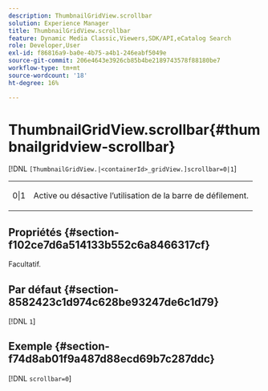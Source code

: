 ```yaml
---
description: ThumbnailGridView.scrollbar
solution: Experience Manager
title: ThumbnailGridView.scrollbar
feature: Dynamic Media Classic,Viewers,SDK/API,eCatalog Search
role: Developer,User
exl-id: f86816a9-ba0e-4b75-a4b1-246eabf5049e
source-git-commit: 206e4643e3926cb85b4be2189743578f88180be7
workflow-type: tm+mt
source-wordcount: '18'
ht-degree: 16%

---
```


# ThumbnailGridView.scrollbar{#thumbnailgridview-scrollbar}

[!DNL `[ThumbnailGridView.|<containerId>_gridView.]scrollbar=0|1`]

<table id="table_70E6FDB62C2C4DBBB26BEBAD37A181AD"> 
 <tbody> 
  <tr> 
   <td> <p> <span class="codeph"> 0|1</span> </p> </td> 
   <td> <p> Active ou désactive l’utilisation de la barre de défilement. </p> </td> 
  </tr> 
 </tbody> 
</table>

## Propriétés {#section-f102ce7d6a514133b552c6a8466317cf}

Facultatif.

## Par défaut {#section-8582423c1d974c628be93247de6c1d79}

[!DNL `1`]

## Exemple {#section-f74d8ab01f9a487d88ecd69b7c287ddc}

[!DNL `scrollbar=0`]
